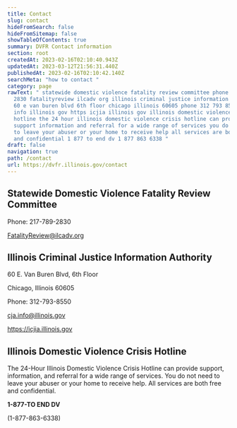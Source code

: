 ```yaml
---
title: Contact
slug: contact
hideFromSearch: false
hideFromSitemap: false
showTableOfContents: true
summary: DVFR Contact information
section: root
createdAt: 2023-02-16T02:10:40.943Z
updatedAt: 2023-03-12T21:56:31.440Z
publishedAt: 2023-02-16T02:10:42.140Z
searchMeta: "how to contact "
category: page
rawText: " statewide domestic violence fatality review committee phone 217 789
  2830 fatalityreview ilcadv org illinois criminal justice information authority
  60 e van buren blvd 6th floor chicago illinois 60605 phone 312 793 8550 cja
  info illinois gov https icjia illinois gov illinois domestic violence crisis
  hotline the 24 hour illinois domestic violence crisis hotline can provide
  support information and referral for a wide range of services you do not need
  to leave your abuser or your home to receive help all services are both free
  and confidential 1 877 to end dv 1 877 863 6338 "
draft: false
navigation: true
path: /contact
url: https://dvfr.illinois.gov/contact
---
```


## Statewide Domestic Violence Fatality Review Committee

Phone: 217-789-2830

FatalityReview@ilcadv.org

## Illinois Criminal Justice Information Authority

60 E. Van Buren Blvd, 6th Floor 

Chicago, Illinois 60605

Phone: 312-793-8550

cja.info@illinois.gov

https://icjia.illinois.gov

## Illinois Domestic Violence Crisis Hotline

The 24-Hour Illinois Domestic Violence Crisis Hotline can provide support, information, and referral for a wide range of services. You do not need to leave your abuser or your home to receive help. All services are both free and confidential.


**1-877-TO END DV**

(1-877-863-6338)

